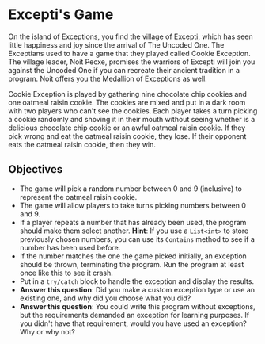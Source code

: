 # Excepti's Game

On the island of Exceptions, you find the village of Excepti, which has seen little happiness and joy since the arrival of The Uncoded One. The Exceptians used to have a game that they played called Cookie Exception. The village leader, Noit Pecxe, promises the warriors of Excepti will join you against the Uncoded One if you can recreate their ancient tradition in a program. Noit offers you the Medallion of Exceptions as well.

Cookie Exception is played by gathering nine chocolate chip cookies and one oatmeal raisin cookie. The cookies are mixed and put in a dark room with two players who can't see the cookies. Each player takes a turn picking a cookie randomly and shoving it in their mouth without seeing whether is a delicious chocolate chip cookie or an awful oatmeal raisin cookie. If they pick wrong and eat the oatmeal raisin cookie, they lose. If their opponent eats the oatmeal raisin cookie, then they win.

## Objectives

- The game will pick a random number between 0 and 9 (inclusive) to represent the oatmeal raisin cookie.
- The game will allow players to take turns picking numbers between 0 and 9.
- If a player repeats a number that has already been used, the program should make them select another. **Hint**: If you use a `List<int>` to store previously chosen numbers, you can use its `Contains` method to see if a number has been used before.
- If the number matches the one the game picked initially, an exception should be thrown, terminating the program. Run the program at least once like this to see it crash.
- Put in a `try/catch` block to handle the exception and display the results.
- **Answer this question**: Did you make a custom exception type or use an existing one, and why did you choose what you did?
- **Answer this question**: You could write this program without exceptions, but the requirements demanded an exception for learning purposes. If you didn't have that requirement, would you have used an exception? Why or why not?
